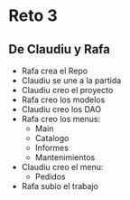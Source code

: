 # Reto 3
## De Claudiu y Rafa
- Rafa crea el Repo
- Claudiu se une a la partida
- Claudiu creo el proyecto
- Rafa creo los modelos
- Claudiu creo los DAO
- Rafa creo los menus:
  - Main
  - Catalogo
  - Informes
  - Mantenimientos
- Claudiu creo el menu:
  - Pedidos
- Rafa subio el trabajo
